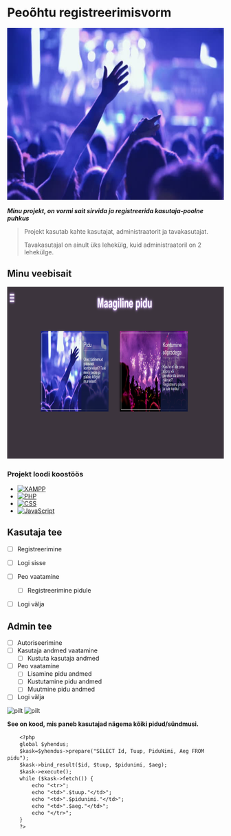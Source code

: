 # Peoõhtu registreerimisvorm
<div align="center">
    <img src="images/party.jpg" alt="Logo" width="600" height="400">

</div>

_**Minu projekt, on vormi sait sirvida ja registreerida kasutaja-poolne puhkus**_
> Projekt kasutab kahte kasutajat, administraatorit ja tavakasutajat.
>
> Tavakasutajal on ainult üks lehekülg, kuid administraatoril on 2 lehekülge.
> 

## Minu veebisait

<a href="https://darjamiljukova22.thkit.ee/jsleht/content/andmebaas/proekt/registr.php">
    <img src="images/skrin.png" alt="Logo" width="800" height="400">
</a>



### Projekt loodi koostöös
* [![XAMPP][XAMPP-shield]][XAMPP-url]
* [![PHP][PHP-shield]][PHP-url]
* [![CSS][CSS-shield]][CSS-url]
* [![JavaScript][JavaScript-shield]][JavaScript-url]

## Kasutaja tee

- [ ] Registreerimine
- [ ] Logi sisse
- [ ] Peo vaatamine
    - [ ] Registreerimine pidule
- [ ] Logi välja


## Admin tee

- [ ] Autoriseerimine
- [ ] Kasutaja andmed vaatamine
    - [ ] Kustuta kasutaja andmed    
- [ ] Peo vaatamine
    - [ ] Lisamine pidu andmed
    - [ ] Kustutamine pidu andmed
    - [ ] Muutmine pidu andmed
- [ ] Logi välja

![pilt](https://github.com/DarjaMiljukova/pidu-proekt/assets/120181585/c18e840e-ba95-4a96-a2d1-e97b575891ca)
![pilt](https://github.com/DarjaMiljukova/pidu-proekt/assets/120181585/c0257813-76d3-4686-aa52-1de2c3ecefde)



[XAMPP-shield]: https://img.shields.io/badge/XAMPP-F37623?style=for-the-badge&logo=xampp&logoColor=white
[XAMPP-url]: https://www.apachefriends.org/index.html

[PHP-shield]: https://img.shields.io/badge/PHP-777BB4?style=for-the-badge&logo=php&logoColor=white
[PHP-url]: https://www.php.net/

[CSS-shield]: https://img.shields.io/badge/CSS-1572B6?style=for-the-badge&logo=css3&logoColor=white
[CSS-url]: https://developer.mozilla.org/en-US/docs/Web/CSS

[JavaScript-shield]: https://img.shields.io/badge/JavaScript-F7DF1E?style=for-the-badge&logo=javascript&logoColor=black
[JavaScript-url]: https://developer.mozilla.org/en-US/docs/Web/JavaScript

[product-screenshot]: images/skrin.png
**See on kood, mis paneb kasutajad nägema kõiki pidud/sündmusi.**
```
    <?php
    global $yhendus;
    $kask=$yhendus->prepare("SELECT Id, Tuup, PiduNimi, Aeg FROM pidu");
    $kask->bind_result($id, $tuup, $pidunimi, $aeg);
    $kask->execute();
    while ($kask->fetch()) {
        echo "<tr>";
        echo "<td>".$tuup."</td>";
        echo "<td>".$pidunimi."</td>";
        echo "<td>".$aeg."</td>";
        echo "</tr>";
    }
    ?>
```
